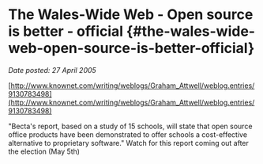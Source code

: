 # The Wales-Wide Web - Open source is better - official {#the-wales-wide-web-open-source-is-better-official}

_Date posted: 27 April 2005_

[http://www.knownet.com/writing/weblogs/Graham_Attwell/weblog.entries/9130783498](http://www.knownet.com/writing/weblogs/Graham_Attwell/weblog.entries/9130783498)

"Becta's report, based on a study of 15 schools, will state that open source office products have been demonstrated to offer schools a cost-effective alternative to proprietary software." Watch for this report coming out after the election (May 5th)